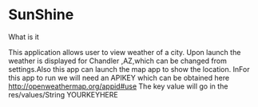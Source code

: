# SunShine
What is it

This application allows user to view weather of a city. 
Upon launch the weather is displayed for Chandler ,AZ,which can be changed from settings.Also this app can launch the map app to show the location.
InFor this app to run we will need an APIKEY which can be obtained here http://openweathermap.org/appid#use
The key value will go in the res/values/String <string name="APPID">YOURKEYHERE</string>
